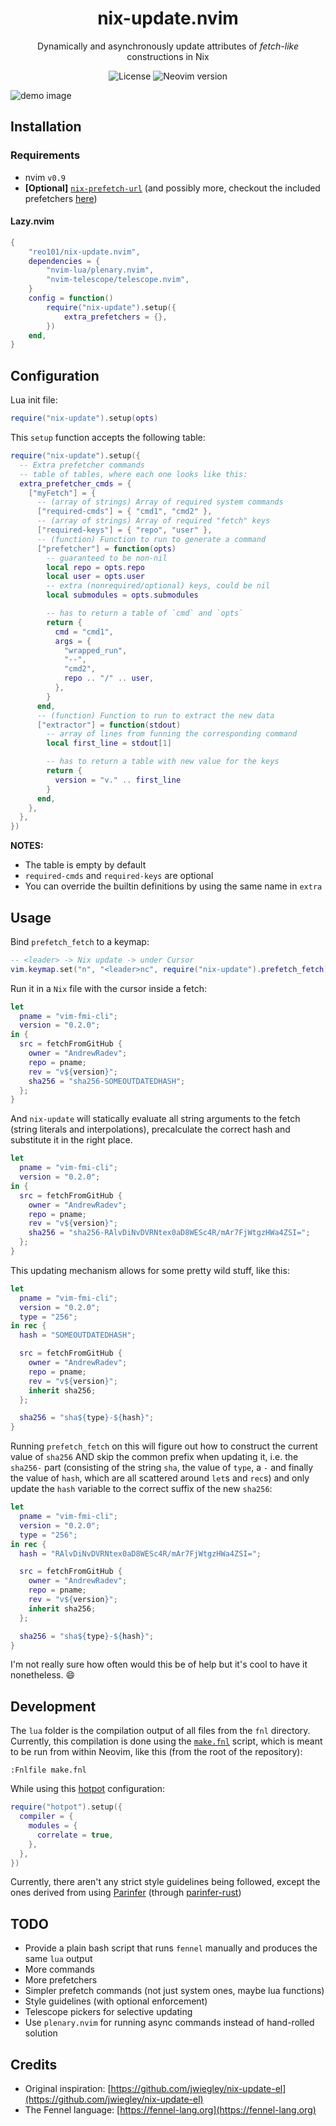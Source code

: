 <div align="center">

# nix-update.nvim

Dynamically and asynchronously update attributes of *fetch-like* constructions in Nix

![License](https://img.shields.io/github/license/reo101/nix-update.nvim)
![Neovim version](https://img.shields.io/badge/Neovim-0.9-57A143?logo=neovim)

</div>

<!-- panvimdoc-ignore-start -->

![demo image](https://raw.githubusercontent.com/reo101/nix-update.nvim/images/images/multiple_fetches.png)

<!-- panvimdoc-ignore-end -->

## Installation

### Requirements

- nvim `v0.9`
- **[Optional]** [`nix-prefetch-url`](https://github.com/NixOS/nixpkgs/blob/master/pkgs/build-support/fetchgit/nix-prefetch-git) (and possibly more, checkout the included prefetchers [here](./fnl/nix-update/prefetchers.fnl))

#### Lazy.nvim

```lua
{
    "reo101/nix-update.nvim",
    dependencies = {
        "nvim-lua/plenary.nvim",
        "nvim-telescope/telescope.nvim",
    }
    config = function()
        require("nix-update").setup({
            extra_prefetchers = {},
        })
    end,
}
```

## Configuration

Lua init file:
```lua
require("nix-update").setup(opts)
```

This `setup` function accepts the following table:

```lua
require("nix-update").setup({
  -- Extra prefetcher commands
  -- table of tables, where each one looks like this:
  extra_prefetcher_cmds = {
    ["myFetch"] = {
      -- (array of strings) Array of required system commands
      ["required-cmds"] = { "cmd1", "cmd2" },
      -- (array of strings) Array of required "fetch" keys
      ["required-keys"] = { "repo", "user" },
      -- (function) Function to run to generate a command
      ["prefetcher"] = function(opts)
        -- guaranteed to be non-nil
        local repo = opts.repo
        local user = opts.user
        -- extra (nonrequired/optional) keys, could be nil
        local submodules = opts.submodules

        -- has to return a table of `cmd` and `opts`
        return {
          cmd = "cmd1",
          args = {
            "wrapped_run",
            "--",
            "cmd2",
            repo .. "/" .. user,
          },
        }
      end,
      -- (function) Function to run to extract the new data
      ["extractor"] = function(stdout)
        -- array of lines from funning the corresponding command
        local first_line = stdout[1]

        -- has to return a table with new value for the keys
        return {
          version = "v." .. first_line
        }
      end,
    },
  },
})
```

**NOTES:**
- The table is empty by default
- `required-cmds` and `required-keys` are optional
- You can override the builtin definitions by using the same name in `extra`

## Usage

Bind `prefetch_fetch` to a keymap:

```lua
-- <leader> -> Nix update -> under Cursor
vim.keymap.set("n", "<leader>nc", require("nix-update").prefetch_fetch)
```

Run it in a `Nix` file with the cursor inside a fetch:

```nix
let
  pname = "vim-fmi-cli";
  version = "0.2.0";
in {
  src = fetchFromGitHub {
    owner = "AndrewRadev";
    repo = pname;
    rev = "v${version}";
    sha256 = "sha256-SOMEOUTDATEDHASH";
  };
}
```

And `nix-update` will statically evaluate all string arguments to the fetch (string literals and interpolations), precalculate the correct hash and substitute it in the right place.

```nix
let
  pname = "vim-fmi-cli";
  version = "0.2.0";
in {
  src = fetchFromGitHub {
    owner = "AndrewRadev";
    repo = pname;
    rev = "v${version}";
    sha256 = "sha256-RAlvDiNvDVRNtex0aD8WESc4R/mAr7FjWtgzHWa4ZSI=";
  };
}
```

This updating mechanism allows for some pretty wild stuff, like this:

```nix
let
  pname = "vim-fmi-cli";
  version = "0.2.0";
  type = "256";
in rec {
  hash = "SOMEOUTDATEDHASH";

  src = fetchFromGitHub {
    owner = "AndrewRadev";
    repo = pname;
    rev = "v${version}";
    inherit sha256;
  };

  sha256 = "sha${type}-${hash}";
}
```

Running `prefetch_fetch` on this will figure out how to construct the current value of `sha256` AND skip the common prefix when updating it, i.e. the `sha256-` part (consisting of the string `sha`, the value of `type`, a `-` and finally the value of `hash`, which are all scattered around `let`s and `rec`s) and only update the `hash` variable to the correct suffix of the new `sha256`:

```nix
let
  pname = "vim-fmi-cli";
  version = "0.2.0";
  type = "256";
in rec {
  hash = "RAlvDiNvDVRNtex0aD8WESc4R/mAr7FjWtgzHWa4ZSI=";

  src = fetchFromGitHub {
    owner = "AndrewRadev";
    repo = pname;
    rev = "v${version}";
    inherit sha256;
  };

  sha256 = "sha${type}-${hash}";
}
```

I'm not really sure how often would this be of help but it's cool to have it nonetheless. 😄

## Development

The `lua` folder is the compilation output of all files from the `fnl` directory. Currently, this compilation is done using the [`make.fnl`](./make.fnl) script, which is meant to be run from within Neovim, like this (from the root of the repository):

```vim
:Fnlfile make.fnl
```

While using this [hotpot](https://github.com/rktjmp/hotpot.nvim) configuration:

```lua
require("hotpot").setup({
  compiler = {
    modules = {
      correlate = true,
    },
  },
})
```

Currently, there aren't any strict style guidelines being followed, except the ones derived from using [Parinfer](https://shaunlebron.github.io/parinfer) (through [parinfer-rust](https://github.com/eraserhd/parinfer-rust))

## TODO

- Provide a plain bash script that runs `fennel` manually and produces the same `lua` output
- More commands
- More prefetchers
- Simpler prefetch commands (not just system ones, maybe lua functions)
- Style guidelines (with optional enforcement)
- Telescope pickers for selective updating
- Use `plenary.nvim` for running async commands instead of hand-rolled solution

## Credits
- Original inspiration: [https://github.com/jwiegley/nix-update-el](https://github.com/jwiegley/nix-update-el)
- The Fennel language: [https://fennel-lang.org](https://fennel-lang.org)

<!-- vim: set shiftwidth=2: -->
